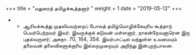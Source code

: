 ﻿+++
title = "மதுரைத் தமிழக்கூத்தனார்  "
weight = 1
date = "2019-05-12"
+++


- -  ஆரியக்கூத்து முதலியவற்றைப் போலத் தமிழ்மொழிக்கேயுரிய கூத்தாற் பெயர்பெற்றவர் இவர். இவருக்குக் கடுவன் மள்ளனார், நாகன்றேவனாரென இரு புதல்வருளர்;  அகநா. 70, 164, 354.  இவர்பாட்டில் வந்துள்ள உவமையும் தலைவன் தலைவிகளுக்குரிய இல்லறமுறையும் அறிந்து இன்புறற்பாலன. 
